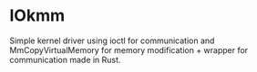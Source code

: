 # IOkmm

Simple kernel driver using ioctl for communication and MmCopyVirtualMemory for memory modification + wrapper for communication made in Rust.